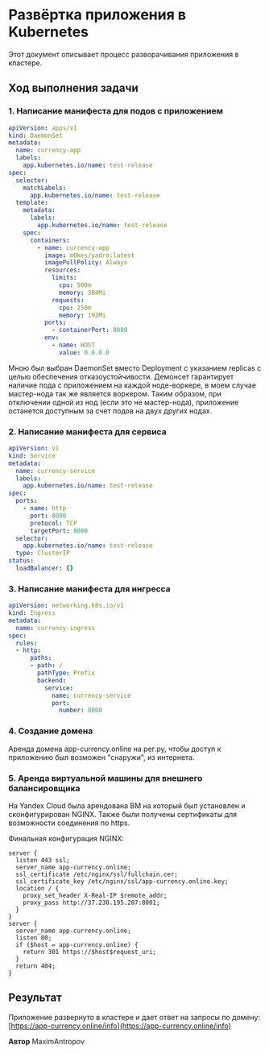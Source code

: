 # Развёртка приложения в Kubernetes

Этот документ описывает процесс разворачивания приложения в кластере.

## Ход выполнения задачи

### 1. Написание манифеста для подов с приложением

```yml
apiVersion: apps/v1
kind: DaemonSet
metadata:
  name: currency-app
  labels:
    app.kubernetes.io/name: test-release
spec:
  selector:
    matchLabels:
      app.kubernetes.io/name: test-release
  template:
    metadata:
      labels:
        app.kubernetes.io/name: test-release
    spec:
      containers:
        - name: currency-app
          image: m0kes/yadro:latest
          imagePullPolicy: Always
          resources:
            limits:
              cpu: 500m
              memory: 384Mi
            requests:
              cpu: 250m
              memory: 192Mi
          ports:
            - containerPort: 8000
          env:
            - name: HOST
              value: 0.0.0.0
```

Мною был выбран DaemonSet вместо Deployment с указанием replicas с целью обеспечения отказоустойчивости. Демонсет гарантирует наличие пода с приложением на каждой ноде-воркере, в моем случае мастер-нода так же является воркером. Таким образом, при отключении одной из нод (если это не мастер-нода), приложение останется доступным за счет подов на двух других нодах.

### 2. Написание манифеста для сервиса

```yml
apiVersion: v1
kind: Service
metadata:
  name: currency-service
  labels:
    app.kubernetes.io/name: test-release
spec:
  ports:
    - name: http
      port: 8000
      protocol: TCP
      targetPort: 8000
  selector:
    app.kubernetes.io/name: test-release
  type: ClusterIP
status:
  loadBalancer: {}
```

### 3. Написание манифеста для ингресса

```yml
apiVersion: networking.k8s.io/v1
kind: Ingress
metadata:
  name: currency-ingress
spec:
  rules:
  - http:
      paths:
      - path: /
        pathType: Prefix
        backend:
          service:
            name: currency-service
            port:
              number: 8000
```

### 4. Создание домена

Аренда домена app-currency.online на рег.ру, чтобы доступ к приложению был возможен "снаружи", из интернета.

### 5. Аренда виртуальной машины для внешнего балансировщика

На Yandex Cloud была арендована ВМ на который был установлен и сконфигурирован NGINX.
Также были получены сертификаты для возможности соединения по https.

Финальная конфигурация NGINX:

```
server {
  listen 443 ssl;
  server_name app-currency.online;
  ssl_certificate /etc/nginx/ssl/fullchain.cer;
  ssl_certificate_key /etc/nginx/ssl/app-currency.online.key;
  location / {
    proxy_set_header X-Real-IP $remote_addr;
    proxy_pass http://37.230.195.207:8001;
  }
}
server {
  server_name app-currency.online;
  listen 80;
  if ($host = app-currency.online) {
    return 301 https://$host$request_uri;
  }
  return 404;
}
```

## Результат

Приложение развернуто в кластере и дает ответ на запросы по домену:
[https://app-currency.online/info](https://app-currency.online/info)

**Автор** MaximAntropov
